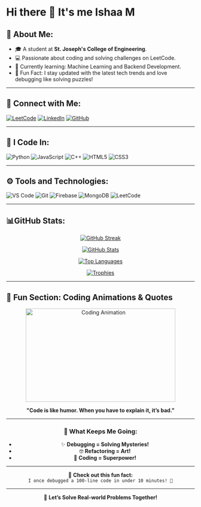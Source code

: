# Hi there 👋 It's me Ishaa M

## 🌟 About Me:
- 🎓 A student at **St. Joseph's College of Engineering**.
- 💻 Passionate about coding and solving challenges on LeetCode.
- 🌱 Currently learning: Machine Learning and Backend Development.
- 🚀 Fun Fact: I stay updated with the latest tech trends and love debugging like solving puzzles!

---

## 🔗 Connect with Me:
[![LeetCode](https://img.shields.io/badge/LeetCode-FFA116?logo=leetcode&logoColor=white)](https://leetcode.com/u/Ishaam/)
[![LinkedIn](https://img.shields.io/badge/LinkedIn-0077B5?logo=linkedin&logoColor=white)](https://www.linkedin.com/in/ishaa-m-30984a265/)
[![GitHub](https://img.shields.io/badge/GitHub-181717?logo=github&logoColor=white)](https://github.com/Ishaam2223)

---

## 🚀 I Code In:
![Python](https://img.shields.io/badge/Python-3776AB?logo=python&logoColor=white)
![JavaScript](https://img.shields.io/badge/JavaScript-F7DF1E?logo=javascript&logoColor=black)
![C++](https://img.shields.io/badge/C++-00599C?logo=c%2B%2B&logoColor=white)
![HTML5](https://img.shields.io/badge/HTML5-E34F26?logo=html5&logoColor=white)
![CSS3](https://img.shields.io/badge/CSS3-1572B6?logo=css3&logoColor=white)

---

## ⚙️ Tools and Technologies:
![VS Code](https://img.shields.io/badge/VS%20Code-0078D4?logo=visual-studio-code&logoColor=white)
![Git](https://img.shields.io/badge/Git-F05032?logo=git&logoColor=white)
![Firebase](https://img.shields.io/badge/Firebase-FFCA28?logo=firebase&logoColor=black)
![MongoDB](https://img.shields.io/badge/MongoDB-47A248?logo=mongodb&logoColor=white)
![LeetCode](https://img.shields.io/badge/LeetCode-FFA116?logo=leetcode&logoColor=white)

---

## 📊GitHub Stats:
<div align="center">
  
[![GitHub Streak](https://streak-stats.demolab.com?user=Ishaam2223&theme=radical&hide_border=true&fire=DD2727)](https://git.io/streak-stats)

[![GitHub Stats](https://github-readme-stats.vercel.app/api?username=&sIshaam2223how_icons=true&theme=radical)](https://github.com/Ishaam2223)

[![Top Languages](https://github-readme-stats.vercel.app/api/top-langs/?username=Ishaam2223&layout=compact&theme=radical)](https://github.com/Ishaam2223)

[![Trophies](https://github-profile-trophy.vercel.app/?username=Ishaam2223&theme=radical)](https://github.com/Ishaam2223)

</div>

---

## 🎨 Fun Section: Coding Animations & Quotes
<div align="center">
  
<img src="https://media.giphy.com/media/qgQUggAC3Pfv687qPC/giphy.gif" width="400" height="250" alt="Coding Animation">

**"Code is like humor. When you have to explain it, it’s bad."**

---

### 🧩 What Keeps Me Going:
- ✨ **Debugging = Solving Mysteries!**
- 🤓 **Refactoring = Art!**
- 🎯 **Coding = Superpower!**

---

🎉 **Check out this fun fact:**  
<code>I once debugged a 100-line code in under 10 minutes! 🚀</code>

---

🌟 **Let’s Solve Real-world Problems Together!**

</div>

